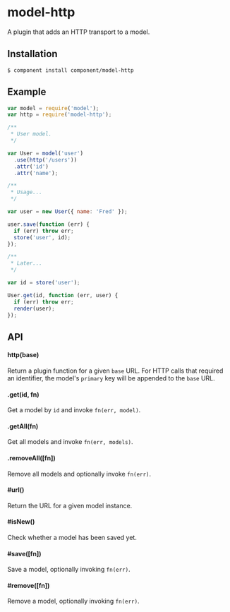 
# model-http

  A plugin that adds an HTTP transport to a model.

## Installation

    $ component install component/model-http

## Example

```js
var model = require('model');
var http = require('model-http');

/**
 * User model.
 */

var User = model('user')
  .use(http('/users'))
  .attr('id')
  .attr('name');

/**
 * Usage...
 */

var user = new User({ name: 'Fred' });

user.save(function (err) {
  if (err) throw err;
  store('user', id);
});

/**
 * Later...
 */

var id = store('user');

User.get(id, function (err, user) {
  if (err) throw err;
  render(user);  
});
```

## API

#### http(base)

  Return a plugin function for a given `base` URL. For HTTP calls that required an identifier, the model's `primary` key will be appended to the `base` URL.

#### .get(id, fn)

  Get a model by `id` and invoke `fn(err, model)`.

#### .getAll(fn)
 
  Get all models and invoke `fn(err, models)`.

#### .removeAll([fn])
 
  Remove all models and optionally invoke `fn(err)`.

#### #url()

  Return the URL for a given model instance.

#### #isNew()

  Check whether a model has been saved yet.

#### #save([fn])

  Save a model, optionally invoking `fn(err)`.

#### #remove([fn])

  Remove a model, optionally invoking `fn(err)`.